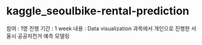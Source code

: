 # kaggle_seoulbike-rental-prediction

참여 : 1명
진행 기간 : 1 week 
내용 : Data visualization 과목에서 개인으로 진행한 서울시 공공자전거 예측 모델링
